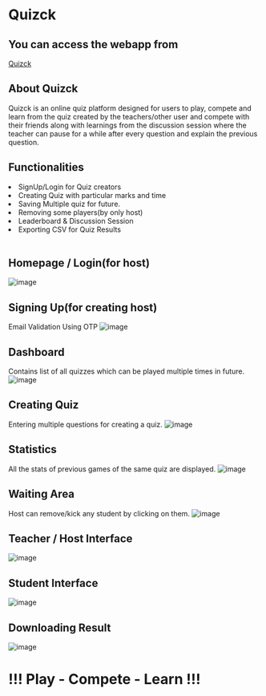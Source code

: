 # Quizck

## You can access the webapp from
<a href="https://quizck.herokuapp.com">Quizck</a>

## About Quizck
Quizck is an online quiz platform designed for users to play, compete and learn from the quiz created by the teachers/other user and compete with their friends along with learnings from the discussion session where the teacher can pause for a while after every question and explain the previous question.

## Functionalities
  <li>SignUp/Login for Quiz creators</li>
  <li>Creating Quiz with particular marks and time</li>
  <li>Saving Multiple quiz for future.</li>
  <li>Removing some players(by only host)</li>
  <li>Leaderboard & Discussion Session</li>
  <li>Exporting CSV for Quiz Results</li>
  <br>
  
## Homepage / Login(for host)
![image](https://snipboard.io/LjS1Dp.jpg)

## Signing Up(for creating host)
Email Validation Using OTP
![image](https://snipboard.io/LkynFG.jpg)

## Dashboard
Contains list of all quizzes which can be played multiple times in future.
![image](https://snipboard.io/U5wgz6.jpg)

## Creating Quiz
Entering multiple questions for creating a quiz.
![image](https://snipboard.io/pV3znY.jpg)

## Statistics
All the stats of previous games of the same quiz are displayed.
![image](https://snipboard.io/lsNUfG.jpg)

## Waiting Area
Host can remove/kick any student by clicking on them.
![image](https://snipboard.io/e6SPXE.jpg)

## Teacher / Host Interface
![image](https://snipboard.io/hF0yaJ.jpg)

## Student Interface
![image](https://snipboard.io/dTpwHn.jpg)

## Downloading Result
![image](https://snipboard.io/a7phkF.jpg)

# !!!  Play - Compete - Learn  !!!

